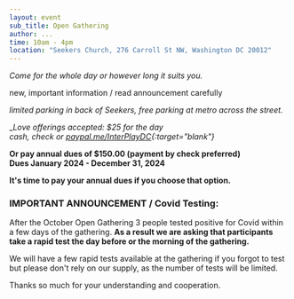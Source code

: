 ```yaml
---
layout: event
sub_title: Open Gathering
author: ...
time: 10am - 4pm
location: "Seekers Church, 276 Carroll St NW, Washington DC 20012"
---
```


*Come for the whole day or however long it suits you.*

new, important information / read announcement carefully

*limited parking in back of Seekers, free parking at metro across the street.*

__Love offerings accepted:  $25 for the day<br>
cash, check or
[paypal.me/InterPlayDC](https://paypal.me/InterPlayDC){:target="_blank"}__

__Or pay annual dues of $150.00 (payment by check preferred)<br>
Dues January 2024 - December 31, 2024__

__It's time to pay your annual dues if you choose that option.__

<h3>IMPORTANT ANNOUNCEMENT / Covid Testing:</h3>

After the October Open Gathering 3 people tested positive for Covid within a
few days of the gathering.  __As a result we are asking that participants take
a rapid test the day before or the morning of the gathering.__

We will have a few rapid tests available at the gathering if you forgot to test
but please don't rely on our supply, as the number of tests will be limited.

Thanks so much for your understanding and cooperation.
